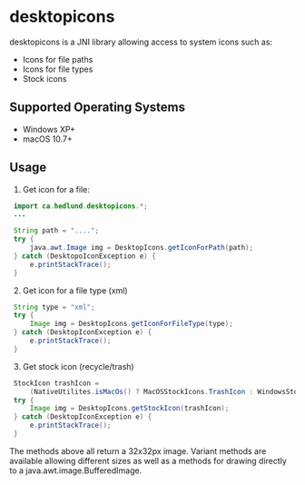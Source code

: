 # desktopicons

desktopicons is a JNI library allowing access to system icons such as:

 * Icons for file paths
 * Icons for file types
 * Stock icons

## Supported Operating Systems

 * Windows XP+
 * macOS 10.7+

## Usage

 1. Get icon for a file:

   ```java
	import ca.hedlund.desktopicons.*;
	...

	String path = "....";
	try {
		java.awt.Image img = DesktopIcons.getIconForPath(path);
	} catch (DesktopoIconException e) {
		e.printStackTrace();
	}
```

 2. Get icon for a file type (xml)

   ```java
	String type = "xml";
	try {
		Image img = DesktopIcons.getIconForFileType(type);
	} catch (DesktopIconException e) {
		e.printStackTrace();
	}
```

 3. Get stock icon (recycle/trash)

   ```java
	StockIcon trashIcon = 
		(NativeUtilites.isMacOs() ? MacOSStockIcons.TrashIcon : WindowsStockIcon.RECYCLE_BIN );
	try {
		Image img = DesktopIcons.getStockIcon(trashIcon);
	} catch (DesktopIconException e) {
		e.printStackTrace();
	}
```

The methods above all return a 32x32px image. Variant methods are available allowing different sizes as well as
a methods for drawing directly to a java.awt.image.BufferedImage.

